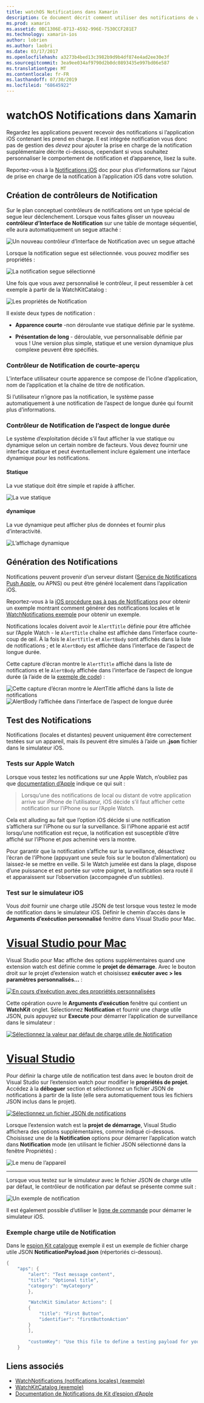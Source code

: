 ```yaml
---
title: watchOS Notifications dans Xamarin
description: Ce document décrit comment utiliser des notifications de watchOS dans Xamarin. Il aborde la création de notification contrôleurs, générer des notifications et test des notifications.
ms.prod: xamarin
ms.assetid: 0BC1306E-0713-4592-996E-7530CCF281E7
ms.technology: xamarin-ios
author: lobrien
ms.author: laobri
ms.date: 03/17/2017
ms.openlocfilehash: a3273b4bed13c3982b9d9b4df874e4ad2ee30e3f
ms.sourcegitcommit: 3ea9ee034af9790d2b0dc0893435e997bd06e587
ms.translationtype: MT
ms.contentlocale: fr-FR
ms.lasthandoff: 07/30/2019
ms.locfileid: "68645922"
---
```

# <a name="watchos-notifications-in-xamarin"></a>watchOS Notifications dans Xamarin

Regardez les applications peuvent recevoir des notifications si l’application iOS contenant les prend en charge. Il est intégrée notification vous donc pas de gestion des *devez* pour ajouter la prise en charge de la notification supplémentaire décrite ci-dessous, cependant si vous souhaitez personnaliser le comportement de notification et d’apparence, lisez la suite.

Reportez-vous à la [Notifications iOS](~/ios/platform/user-notifications/deprecated/index.md) doc pour plus d’informations sur l’ajout de prise en charge de la notification à l’application iOS dans votre solution.

## <a name="creating-notification-controllers"></a>Création de contrôleurs de Notification

Sur le plan conceptuel contrôleurs de notifications ont un type spécial de segue leur déclenchement. Lorsque vous faites glisser un nouveau **contrôleur d’Interface de Notification** sur une table de montage séquentiel, elle aura automatiquement un segue attaché :

![](notifications-images/notification-storyboard1.png "Un nouveau contrôleur d’Interface de Notification avec un segue attaché")

Lorsque la notification segue est sélectionnée. vous pouvez modifier ses propriétés :

![](notifications-images/notification-storyboard2.png "La notification segue sélectionné")

Une fois que vous avez personnalisé le contrôleur, il peut ressembler à cet exemple à partir de la WatchKitCatalog :

![](notifications-images/notifications-segue.png "Les propriétés de Notification")


Il existe deux types de notification :

- **Apparence courte** -non déroulante vue statique définie par le système.

- **Présentation de long** - déroulable, vue personnalisable définie par vous ! Une version plus simple, statique et une version dynamique plus complexe peuvent être spécifiés.

### <a name="short-look-notification-controller"></a>Contrôleur de Notification de courte-aperçu

L’interface utilisateur courte apparence se compose de l’icône d’application, nom de l’application et la chaîne de titre de notification.

Si l’utilisateur n’ignore pas la notification, le système passe automatiquement à une notification de l’aspect de longue durée qui fournit plus d’informations.


### <a name="long-look-notification-controller"></a>Contrôleur de Notification de l’aspect de longue durée

Le système d’exploitation décide s’il faut afficher la vue statique ou dynamique selon un certain nombre de facteurs. Vous devez fournir une interface statique et peut éventuellement inclure également une interface dynamique pour les notifications.

#### <a name="static"></a>Statique

La vue statique doit être simple et rapide à afficher.

![](notifications-images/notification-static.png "La vue statique")

#### <a name="dynamic"></a>dynamique

La vue dynamique peut afficher plus de données et fournir plus d’interactivité.

![](notifications-images/notification-dynamic.png "L’affichage dynamique")


## <a name="generating-notifications"></a>Génération des Notifications

Notifications peuvent provenir d’un serveur distant ([Service de Notifications Push Apple](https://developer.apple.com/library/ios/documentation/NetworkingInternet/Conceptual/RemoteNotificationsPG/Chapters/ApplePushService.html), ou APNS) ou peut être généré localement dans l’application iOS.

Reportez-vous à la [iOS procédure pas à pas de Notifications](~/ios/platform/user-notifications/deprecated/local-notifications-in-ios-walkthrough.md) pour obtenir un exemple montrant comment générer des notifications locales et le [WatchNotifications exemple](https://docs.microsoft.com/samples/xamarin/ios-samples/watchkit-watchnotifications) pour obtenir un exemple.

Notifications locales doivent avoir le `AlertTitle` définie pour être affichée sur l’Apple Watch - le `AlertTitle` chaîne est affichée dans l’interface courte-coup de œil. À la fois le `AlertTitle` et `AlertBody` sont affichés dans la liste de notifications ; et le `AlertBody` est affichée dans l’interface de l’aspect de longue durée.

Cette capture d’écran montre le `AlertTitle` affiché dans la liste de notifications et le `AlertBody` affichée dans l’interface de l’aspect de longue durée (à l’aide de la [exemple de code](https://docs.microsoft.com/samples/xamarin/ios-samples/watchkit-watchnotifications)) :

![](notifications-images/watch-notificationslist-sml.png "Cette capture d’écran montre le AlertTitle affiché dans la liste de notifications") ![](notifications-images/watch-notificationcontroller-sml.png "AlertBody l’affichée dans l’interface de l’aspect de longue durée")

## <a name="testing-notifications"></a>Test des Notifications

Notifications (locales et distantes) peuvent uniquement être correctement testées sur un appareil, mais ils peuvent être simulés à l’aide un **.json** fichier dans le simulateur iOS.

### <a name="testing-on-apple-watch"></a>Tests sur Apple Watch

Lorsque vous testez les notifications sur une Apple Watch, n’oubliez pas que [documentation d’Apple](https://developer.apple.com/library/ios/documentation/General/Conceptual/WatchKitProgrammingGuide/BasicSupport.html) indique ce qui suit :

> Lorsqu’une des notifications de local ou distant de votre application arrive sur iPhone de l’utilisateur, iOS décide s’il faut afficher cette notification sur l’iPhone ou sur l’Apple Watch.

Cela est alluding au fait que l’option iOS décide si une notification s’affichera sur l’iPhone ou sur la surveillance. Si l’iPhone apparié est actif lorsqu’une notification est reçue, la notification est susceptible d’être affiché sur l’iPhone et *pas* acheminé vers la montre.

Pour garantir que la notification s’affiche sur la surveillance, désactivez l’écran de l’iPhone (appuyant une seule fois sur le bouton d’alimentation) ou laissez-le se mettre en veille. Si le Watch jumelée est dans la plage, dispose d’une puissance et est portée sur votre poignet, la notification sera routé il et apparaissent sur l’observation (accompagnée d’un subtiles).

### <a name="testing-on-the-ios-simulator"></a>Test sur le simulateur iOS

Vous *doit* fournir une charge utile JSON de test lorsque vous testez le mode de notification dans le simulateur iOS. Définir le chemin d’accès dans le **Arguments d’exécution personnalisé** fenêtre dans Visual Studio pour Mac.

# <a name="visual-studio-for-mactabmacos"></a>[Visual Studio pour Mac](#tab/macos)

Visual Studio pour Mac affiche des options supplémentaires quand une extension watch est définie comme le **projet de démarrage**.
Avec le bouton droit sur le projet d’extension watch et choisissez **exécuter avec > les paramètres personnalisés...** :
    
[![](notifications-images/runwith-customparams-sml.png "En cours d’exécution avec des propriétés personnalisées")](notifications-images/runwith-customparams.png#lightbox)
    
Cette opération ouvre le **Arguments d’exécution** fenêtre qui contient un **WatchKit** onglet. Sélectionnez **Notification** et fournir une charge utile JSON, puis appuyez sur **Execute** pour démarrer l’application de surveillance dans le simulateur :
    
[![](notifications-images/runwith-execargs-sml.png "Sélectionnez la valeur par défaut de charge utile de Notification")](notifications-images/runwith-execargs.png#lightbox)

# <a name="visual-studiotabwindows"></a>[Visual Studio](#tab/windows)

Pour définir la charge utile de notification test dans avec le bouton droit de Visual Studio sur l’extension watch pour modifier le **propriétés de projet**. Accédez à la **déboguer** section et sélectionnez un fichier JSON de notifications à partir de la liste (elle sera automatiquement tous les fichiers JSON inclus dans le projet).
    
[![](notifications-images/runwith-execargs-sml-vs.png "Sélectionnez un fichier JSON de notifications")](notifications-images/runwith-execargs-vs.png#lightbox)

Lorsque l’extension watch est la **projet de démarrage**, Visual Studio affichera des options supplémentaires, comme indiqué ci-dessous. Choisissez une de la **Notification** options pour démarrer l’application watch dans **Notification** mode (en utilisant le fichier JSON sélectionné dans la fenêtre Propriétés) :
    
![](notifications-images/runwith-vs.png "Le menu de l’appareil")

-----

Lorsque vous testez sur le simulateur avec le fichier JSON de charge utile par défaut, le contrôleur de notification par défaut se présente comme suit :

![](notifications-images/notification-debug-sml.png "Un exemple de notification")

Il est également possible d’utiliser le [ligne de commande](~/ios/watchos/troubleshooting.md#command_line) pour démarrer le simulateur iOS.

### <a name="example-notification-payload"></a>Exemple charge utile de Notification

Dans le [espion Kit catalogue](https://docs.microsoft.com/samples/xamarin/ios-samples/watchos-watchkitcatalog) exemple il est un exemple de fichier charge utile JSON **NotificationPayload.json** (répertoriés ci-dessous).

```csharp
{
    "aps": {
        "alert": "Test message content",
        "title": "Optional title",
        "category": "myCategory"
        },

        "WatchKit Simulator Actions": [
        {
            "title": "First Button",
            "identifier": "firstButtonAction"
        }
        ],

        "customKey": "Use this file to define a testing payload for your notifications. The aps dictionary specifies the category, alert text and title. The WatchKit Simulator Actions array can provide info for one or more action buttons in addition to the standard Dismiss button. Any other top level keys are custom payload. If you have multiple such JSON files in your project, you'll be able to choose between them in when selecting to debug the notification interface of your Watch App."
    }
```



## <a name="related-links"></a>Liens associés

- [WatchNotifications (notifications locales) (exemple)](https://docs.microsoft.com/samples/xamarin/ios-samples/watchkit-watchnotifications)
- [WatchKitCatalog (exemple)](https://docs.microsoft.com/samples/xamarin/ios-samples/watchos-watchkitcatalog)
- [Documentation de Notifications de Kit d’espion d’Apple](https://developer.apple.com/library/ios/documentation/General/Conceptual/WatchKitProgrammingGuide/BasicSupport.html)
